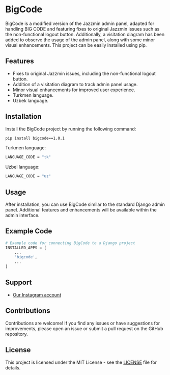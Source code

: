 # BigCode

BigCode is a modified version of the Jazzmin admin panel, adapted for handling BIG CODE and featuring fixes to original Jazzmin issues such as the non-functional logout button. Additionally, a visitation diagram has been added to observe the usage of the admin panel, along with some minor visual enhancements. This project can be easily installed using pip.



## Features

- Fixes to original Jazzmin issues, including the non-functional logout button.
- Addition of a visitation diagram to track admin panel usage.
- Minor visual enhancements for improved user experience.
- Turkmen language.
- Uzbek language.

## Installation

Install the BigCode project by running the following command:

```bash
pip install bigcode==1.0.1
```

Turkmen language:
```bash
LANGUAGE_CODE = "tk"
```

Uzbel language:
```bash
LANGUAGE_CODE = "uz"
```

## Usage

After installation, you can use BigCode similar to the standard Django admin panel. Additional features and enhancements will be available within the admin interface.

## Example Code

```python
# Example code for connecting BigCode to a Django project
INSTALLED_APPS = [
    ...
    'bigcode',
    ...
]
```

## Support

- [Our Instagram account](https://www.instagram.com/big_code_official/)

## Contributions

Contributions are welcome! If you find any issues or have suggestions for improvements, please open an issue or submit a pull request on the GitHub repository.

## License

This project is licensed under the MIT License - see the [LICENSE](LICENSE.md) file for details.
